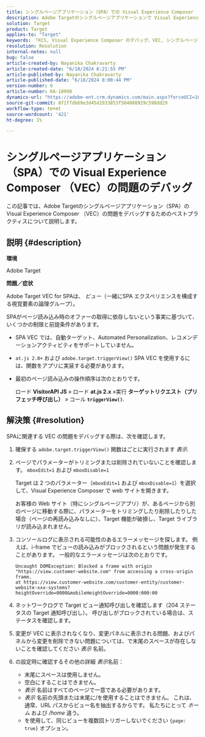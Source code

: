 ```yaml
---
title: シングルページアプリケーション（SPA）での Visual Experience Composer （VEC）の問題のデバッグ
description: Adobe Targetのシングルページアプリケーションで Visual Experience Composer （VEC）の問題をデバッグする方法について説明します
solution: Target
product: Target
applies-to: "Target"
keywords: 「KCS, Visual Experience Composer のデバッグ，VEC, シングルページアプリケーション，SPA, Adobe Target」
resolution: Resolution
internal-notes: null
bug: false
article-created-by: Nayanika Chakravarty
article-created-date: "6/18/2024 6:21:55 PM"
article-published-by: Nayanika Chakravarty
article-published-date: "6/18/2024 8:00:44 PM"
version-number: 6
article-number: KA-18998
dynamics-url: "https://adobe-ent.crm.dynamics.com/main.aspx?forceUCI=1&pagetype=entityrecord&etn=knowledgearticle&id=6842d5a3-9f2d-ef11-840a-000d3a5b439f"
source-git-commit: 8f1ffdb69e3d45d1933853f504088929c598dd29
workflow-type: tm+mt
source-wordcount: '421'
ht-degree: 1%

---
```


# シングルページアプリケーション（SPA）での Visual Experience Composer （VEC）の問題のデバッグ


この記事では、Adobe Targetのシングルページアプリケーション（SPA）の Visual Experience Composer （VEC）の問題をデバッグするためのベストプラクティスについて説明します。

## 説明 {#description}


<b>環境</b>

Adobe Target

<b>問題／症状</b>

Adobe Target VEC for SPAは、 *ビュー*（一緒にSPA エクスペリエンスを構成する視覚要素の論理グループ）。

SPAがページ読み込み時のオファーの取得に依存しないという事実に基づいて、いくつかの制限と前提条件があります。

- SPA VEC では、自動ターゲット、Automated Personalization、レコメンデーションアクティビティをサポートしていません。
- `at.js 2.0+` および `adobe.target.triggerView()` SPA VEC を使用するには、関数をアプリに実装する必要があります。
- 最初のページ読み込みの操作順序は次のとおりです。



  ロード <b>VisitorAPI JS</b> » ロード <b>at.js 2.x</b> »実行 <b>ターゲットリクエスト（プリフェッチ呼び出し）</b> » コール <b>`triggerView()`</b>.



## 解決策 {#resolution}


SPAに関連する VEC の問題をデバッグする際は、次を確認します。

1. 確保する `adobe.target.triggerView()` 関数はごとに実行されます *表示*.
2. ページでパラメーターがトリミングまたは削除されていないことを確認します。 `mboxEdit=1` および `mboxDisable=1`



   Target は 2 つのパラメーター（`mboxEdit=1` および `mboxDisable=1`）を選択して、Visual Experience Composer で web サイトを開きます。



   お客様の Web サイト（特にシングルページアプリ）が、あるページから別のページに移動する際に、パラメーターをトリミングしたり削除したりした場合（ページの再読み込みなしに）、Target 機能が破損し、Target ライブラリが読み込まれません。
3. コンソールログに表示される可能性のあるエラーメッセージを探します。 例えば、i-frame でビューの読み込みがブロックされるという問題が発生することがあります。 一般的なエラーメッセージは次のとおりです。


   ```
   Uncaught DOMException: Blocked a frame with origin "https://view.customer-website.com" from accessing a cross-origin frame.
   at https://view.customer-website.com/customer-entity/customer-website-xxx-systems?heightOverride=0000&mobileHeightOverride=0000:000:00
   ```


4. ネットワークログで Target ビュー通知呼び出しを確認します（204 ステータスの Target 通知呼び出し）。 呼び出しがブロックされている場合は、ステータスを確認します。
5. 変更が VEC に表示されなくなり、変更パネルに表示される問題、およびパネルから変更を削除できない問題については、で末尾のスペースが存在しないことを確認してください *表示* 名前。
6. の設定時に確認するその他の詳細 *表示*&#x200B;名前：
   - 末尾にスペースは使用しません。
   - 空白にすることはできません。
   - *表示* 名前はすべてのページで一意である必要があります。
   - *表示* 名前の先頭または末尾に/を使用することはできません。 これは、通常、URL パスからビュー名を抽出するからです。 私たちにとって *ホーム* および */home* 違う。
   - を使用して、同じビューを複数回トリガーしないでください `{page: true}` オプション。

